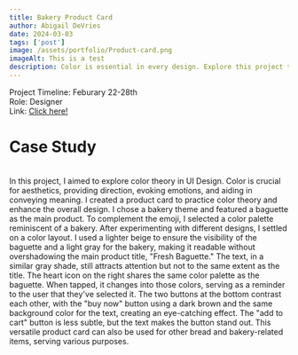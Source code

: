 ```yaml
---
title: Bakery Product Card
author: Abigail DeVries
date: 2024-03-03
tags: ['post']
image: /assets/portfolio/Product-card.png
imageAlt: This is a test
description: Color is essential in every design. Explore this project to understand its significance!
---
```

Project Timeline: Feburary 22-28th
<br>
Role: Designer
<br>
Link: <a href="https://codepen.io/ahdevries21/pen/yLrLobp" class="web-link"> Click here!</a>

<h1>Case Study</h1>
<br>
In this project, I aimed to explore color theory in UI Design. Color is crucial for aesthetics, providing direction, evoking emotions, and aiding in conveying meaning. I created a product card to practice color theory and enhance the overall design. I chose a bakery theme and featured a baguette as the main product. To complement the emoji, I selected a color palette reminiscent of a bakery. After experimenting with different designs, I settled on a color layout. I used a lighter beige to ensure the visibility of the baguette and a light gray for the bakery, making it readable without overshadowing the main product title, "Fresh Baguette." The text, in a similar gray shade, still attracts attention but not to the same extent as the title. The heart icon on the right shares the same color palette as the baguette. When tapped, it changes into those colors, serving as a reminder to the user that they've selected it. The two buttons at the bottom contrast each other, with the "buy now" button using a dark brown and the same background color for the text, creating an eye-catching effect. The "add to cart" button is less subtle, but the text makes the button stand out. This versatile product card can also be used for other bread and bakery-related items, serving various purposes.